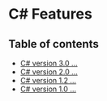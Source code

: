 # C# Features

## Table of contents

* [C# version 3.0 ...](./CS3.0.md)
* [C# version 2.0 ...](./CS2.0.md)
* [C# version 1.2 ...](./CS1.2.md)
* [C# version 1.0 ...](./CS1.0.md)
